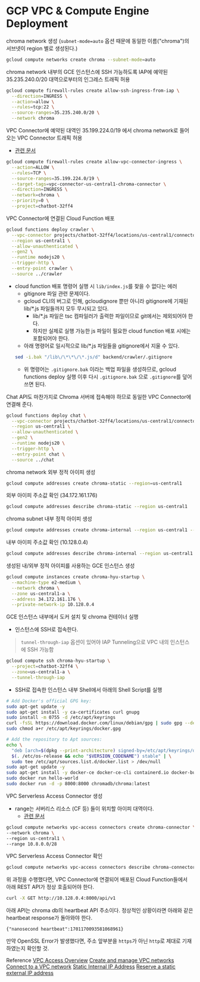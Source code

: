 # GCP VPC & Compute Engine Deployment

chroma network 생성 (`subnet-mode=auto` 옵션 때문에 동일한 이름("chroma")의 서브넷이 region 별로 생성된다.)
```bash
gcloud compute networks create chroma --subnet-mode=auto
```

chroma network 내부의 GCE 인스턴스에 SSH 가능하도록 IAP에 예약된 35.235.240.0/20 대역으로부터의 인그레스 트래픽 허용
```bash
gcloud compute firewall-rules create allow-ssh-ingress-from-iap \
  --direction=INGRESS \
  --action=allow \
  --rules=tcp:22 \
  --source-ranges=35.235.240.0/20 \
  --network chroma
```

VPC Connector에 예약된 대역인 35.199.224.0/19 에서 chroma network로 들어오는 VPC Connector 트래픽 허용
- [관련 문서](https://cloud.google.com/vpc/docs/configure-serverless-vpc-access#restrict-access)
```bash
gcloud compute firewall-rules create allow-vpc-connector-ingress \
  --action=ALLOW \
  --rules=TCP \
  --source-ranges=35.199.224.0/19 \
  --target-tags=vpc-connector-us-central1-chroma-connector \
  --direction=INGRESS \
  --network=chroma \
  --priority=0 \
  --project=chatbot-32ff4
```

VPC Connector에 연결된 Cloud Function 배포
```bash
gcloud functions deploy crawler \
  --vpc-connector projects/chatbot-32ff4/locations/us-central1/connectors/chroma-connector \
  --region us-central1 \
  --allow-unauthenticated \
  --gen2 \
  --runtime nodejs20 \
  --trigger-http \
  --entry-point crawler \
  --source ../crawler
```
- cloud function 배포 명령어 실행 시 `lib/index.js`를 찾을 수 없다는 에러
  - gitignore 파일 관련 문제이다.
  - gcloud CLI의 버그로 인해, gcloudignore 뿐만 아니라 gitignore에 기재된 lib/*.js 파일들까지 모두 무시되고 있다.
    - lib/*.js 파일은 tsc 컴파일러가 출력한 파일이므로 git에서는 제외되어야 한다.
    - 하지만 실제로 실행 가능한 js 파일이 필요한 cloud function 배포 시에는 포함되어야 한다.
  - 아래 명령어로 일시적으로 lib/*.js 파일들을 gitignore에서 지울 수 있다.
  ```bash
  sed -i.bak "/lib\/\*\*\/\*.js/d" backend/crawler/.gitignore
  ```
  - 위 명령어는 `.gitignore.bak` 이라는 백업 파일을 생성하므로, gcloud functions deploy 실행 이후 다시 `.gitignore.bak` 으로 `.gitignore`를 덮어 쓰면 된다.

Chat API도 마찬가지로 Chroma 서버에 접속해야 하므로 동일한 VPC Connector에 연결해 준다.
```bash
gcloud functions deploy chat \
  --vpc-connector projects/chatbot-32ff4/locations/us-central1/connectors/chroma-connector \
  --region us-central1 \
  --allow-unauthenticated \
  --gen2 \
  --runtime nodejs20 \
  --trigger-http \
  --entry-point chat \
  --source ../chat
```

chroma network 외부 정적 아이피 생성
```bash
gcloud compute addresses create chroma-static --region=us-central1
```

외부 아이피 주소값 확인 (34.172.161.176)
```bash
gcloud compute addresses describe chroma-static --region us-central1
```

chroma subnet 내부 정적 아이피 생성
```bash
gcloud compute addresses create chroma-internal --region us-central1 --subnet chroma
```

내부 아이피 주소값 확인 (10.128.0.4)
```bash
gcloud compute addresses describe chroma-internal --region us-central1
```
생성된 내/외부 정적 아이피를 사용하는 GCE 인스턴스 생성
```bash
gcloud compute instances create chroma-hyu-startup \
  --machine-type e2-medium \
  --network chroma \
  --zone us-central1-a \
  --address 34.172.161.176 \
  --private-network-ip 10.128.0.4
```

GCE 인스턴스 내부에서 도커 설치 및 chroma 컨테이너 실행
- 인스턴스에 SSH로 접속한다.
> `tunnel-through-iap` 옵션이 있어야 IAP Tunneling으로 VPC 내의 인스턴스에 SSH 가능함
```bash
gcloud compute ssh chroma-hyu-startup \
  --project=chatbot-32ff4 \
  --zone=us-central1-a \
  --tunnel-through-iap
```
- SSH로 접속한 인스턴스 내부 Shell에서 아래의 Shell Script를 실행
```bash
# Add Docker's official GPG key:
sudo apt-get update -y
sudo apt-get install -y ca-certificates curl gnupg
sudo install -m 0755 -d /etc/apt/keyrings
curl -fsSL https://download.docker.com/linux/debian/gpg | sudo gpg --dearmor -o /etc/apt/keyrings/docker.gpg
sudo chmod a+r /etc/apt/keyrings/docker.gpg

# Add the repository to Apt sources:
echo \
  "deb [arch=$(dpkg --print-architecture) signed-by=/etc/apt/keyrings/docker.gpg] https://download.docker.com/linux/debian \
  $(. /etc/os-release && echo "$VERSION_CODENAME") stable" | \
  sudo tee /etc/apt/sources.list.d/docker.list > /dev/null
sudo apt-get update -y
sudo apt-get install -y docker-ce docker-ce-cli containerd.io docker-buildx-plugin docker-compose-plugin
sudo docker run hello-world
sudo docker run -d -p 8000:8000 chromadb/chroma:latest
```

VPC Serverless Access Connector 생성
- range는 서버리스 리소스 (CF 등) 들이 위치할 아이피 대역이다.
  - [관련 문서](https://cloud.google.com/vpc/docs/serverless-vpc-access#example_2)
```bash
gcloud compute networks vpc-access connectors create chroma-connector \
--network chroma \
--region us-central1 \
--range 10.8.0.0/28
```

VPC Serverless Access Connector 확인
```bash
gcloud compute networks vpc-access connectors describe chroma-connector --region us-central1
```

위 과정을 수행했다면, VPC Connector에 연결되어 배포된 Cloud Function들에서 아래 REST API가 정상 호출되어야 한다.
```bash
curl -X GET http://10.128.0.4:8000/api/v1
```
아래 API는 chroma db의 heartbeat API 주소이다. 정상적인 상황이라면 아래와 같은 heartbeat response가 돌아와야 한다.
```text
{"nanosecond heartbeat":1701170093581068961}
```
만약 OpenSSL Error가 발생했다면, 주소 앞부분을 `https`가 아닌 `http`로 제대로 기재 하였는지 확인할 것.

Reference
[VPC Access Overview](https://cloud.google.com/vpc/docs/serverless-vpc-access)
[Create and manage VPC networks](https://cloud.google.com/vpc/docs/create-modify-vpc-networks)
[Connect to a VPC network](https://cloud.google.com/vpc/docs/configure-serverless-vpc-access#restrict-access)
[Static Internal IP Address](https://cloud.google.com/compute/docs/ip-addresses/reserve-static-internal-ip-address#create_a_vm_instance_with_a_specific_internal_ip_address)
[Reserve a static external IP address](https://cloud.google.com/compute/docs/ip-addresses/reserve-static-external-ip-address#reserve_new_static)
